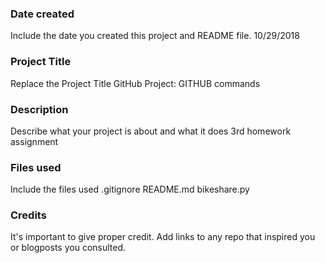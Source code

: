 ### Date created
Include the date you created this project and README file.
10/29/2018

### Project Title
Replace the Project Title
GitHub Project: GITHUB commands

### Description
Describe what your project is about and what it does
3rd homework assignment

### Files used
Include the files used
.gitignore
README.md
bikeshare.py

### Credits
It's important to give proper credit. Add links to any repo that inspired you or blogposts you consulted.
